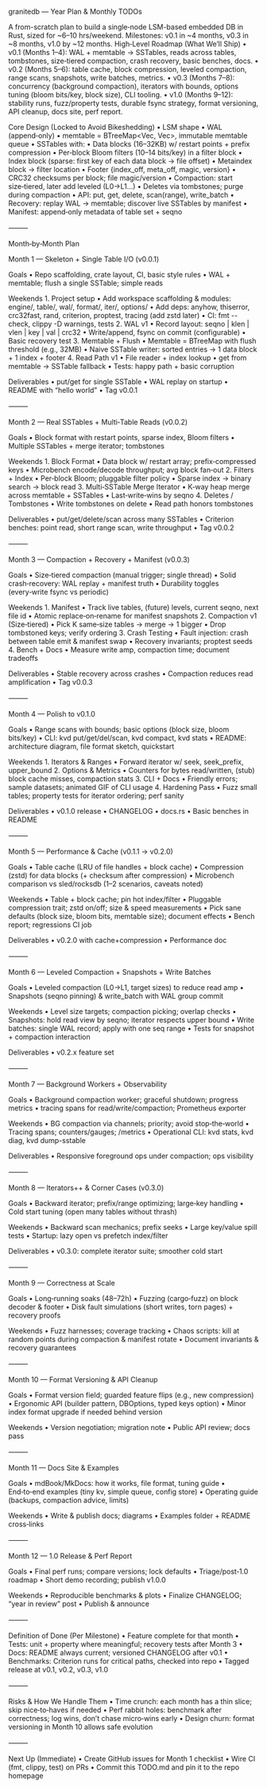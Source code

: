 granitedb — Year Plan & Monthly TODOs

A from-scratch plan to build a single‑node LSM-based embedded DB in Rust, sized for ~6–10 hrs/weekend. Milestones: v0.1 in ~4 months, v0.3 in ~8 months, v1.0 by ~12 months.
High‑Level Roadmap (What We’ll Ship)
	•	v0.1 (Months 1–4): WAL + memtable → SSTables, reads across tables, tombstones, size‑tiered compaction, crash recovery, basic benches, docs.
	•	v0.2 (Months 5–6): table cache, block compression, leveled compaction, range scans, snapshots, write batches, metrics.
	•	v0.3 (Months 7–8): concurrency (background compaction), iterators with bounds, options tuning (bloom bits/key, block size), CLI tooling.
	•	v1.0 (Months 9–12): stability runs, fuzz/property tests, durable fsync strategy, format versioning, API cleanup, docs site, perf report.

Core Design (Locked to Avoid Bikeshedding)
	•	LSM shape
	•	WAL (append‑only)
	•	memtable = BTreeMap<Vec<u8>, Vec<u8>>, immutable memtable queue
	•	SSTables with:
	•	Data blocks (16–32KB) w/ restart points + prefix compression
	•	Per‑block Bloom filters (10–14 bits/key) in a filter block
	•	Index block (sparse: first key of each data block → file offset)
	•	Metaindex block → filter location
	•	Footer {index_off, meta_off, magic, version}
	•	CRC32 checksums per block; file magic/version
	•	Compaction: start size‑tiered, later add leveled (L0→L1…)
	•	Deletes via tombstones; purge during compaction
	•	API: put, get, delete, scan(range), write_batch
	•	Recovery: replay WAL → memtable; discover live SSTables by manifest
	•	Manifest: append‑only metadata of table set + seqno

⸻

Month‑by‑Month Plan

Month 1 — Skeleton + Single Table I/O (v0.0.1)

Goals
	•	Repo scaffolding, crate layout, CI, basic style rules
	•	WAL + memtable; flush a single SSTable; simple reads

Weekends
	1.	Project setup
	•	Add workspace scaffolding & modules: engine/, table/, wal/, format/, iter/, options/
	•	Add deps: anyhow, thiserror, crc32fast, rand, criterion, proptest, tracing (add zstd later)
	•	CI: fmt --check, clippy -D warnings, tests
	2.	WAL v1
	•	Record layout: seqno | klen | vlen | key | val | crc32
	•	Write/append, fsync on commit (configurable)
	•	Basic recovery test
	3.	Memtable + Flush
	•	Memtable = BTreeMap with flush threshold (e.g., 32MB)
	•	Naive SSTable writer: sorted entries → 1 data block + 1 index + footer
	4.	Read Path v1
	•	File reader + index lookup
	•	get from memtable → SSTable fallback
	•	Tests: happy path + basic corruption

Deliverables
	•	put/get for single SSTable
	•	WAL replay on startup
	•	README with “hello world”
	•	Tag v0.0.1

⸻

Month 2 — Real SSTables + Multi‑Table Reads (v0.0.2)

Goals
	•	Block format with restart points, sparse index, Bloom filters
	•	Multiple SSTables + merge iterator; tombstones

Weekends
	1.	Block Format
	•	Data block w/ restart array; prefix‑compressed keys
	•	Microbench encode/decode throughput; avg block fan‑out
	2.	Filters + Index
	•	Per‑block Bloom; pluggable filter policy
	•	Sparse index → binary search → block read
	3.	Multi‑SSTable Merge Iterator
	•	K‑way heap merge across memtable + SSTables
	•	Last‑write‑wins by seqno
	4.	Deletes / Tombstones
	•	Write tombstones on delete
	•	Read path honors tombstones

Deliverables
	•	put/get/delete/scan across many SSTables
	•	Criterion benches: point read, short range scan, write throughput
	•	Tag v0.0.2

⸻

Month 3 — Compaction + Recovery + Manifest (v0.0.3)

Goals
	•	Size‑tiered compaction (manual trigger; single thread)
	•	Solid crash‑recovery: WAL replay + manifest truth
	•	Durability toggles (every‑write fsync vs periodic)

Weekends
	1.	Manifest
	•	Track live tables, (future) levels, current seqno, next file id
	•	Atomic replace‑on‑rename for manifest snapshots
	2.	Compaction v1 (Size‑tiered)
	•	Pick K same‑size tables → merge → 1 bigger
	•	Drop tombstoned keys; verify ordering
	3.	Crash Testing
	•	Fault injection: crash between table emit & manifest swap
	•	Recovery invariants; proptest seeds
	4.	Bench + Docs
	•	Measure write amp, compaction time; document tradeoffs

Deliverables
	•	Stable recovery across crashes
	•	Compaction reduces read amplification
	•	Tag v0.0.3

⸻

Month 4 — Polish to v0.1.0

Goals
	•	Range scans with bounds; basic options (block size, bloom bits/key)
	•	CLI: kvd put/get/del/scan, kvd compact, kvd stats
	•	README: architecture diagram, file format sketch, quickstart

Weekends
	1.	Iterators & Ranges
	•	Forward iterator w/ seek, seek_prefix, upper_bound
	2.	Options & Metrics
	•	Counters for bytes read/written, (stub) block cache misses, compaction stats
	3.	CLI + Docs
	•	Friendly errors; sample datasets; animated GIF of CLI usage
	4.	Hardening Pass
	•	Fuzz small tables; property tests for iterator ordering; perf sanity

Deliverables
	•	v0.1.0 release
	•	CHANGELOG
	•	docs.rs
	•	Basic benches in README

⸻

Month 5 — Performance & Cache (v0.1.1 → v0.2.0)

Goals
	•	Table cache (LRU of file handles + block cache)
	•	Compression (zstd) for data blocks (+ checksum after compression)
	•	Microbench comparison vs sled/rocksdb (1–2 scenarios, caveats noted)

Weekends
	•	Table + block cache; pin hot index/filter
	•	Pluggable compression trait; zstd on/off; size & speed measurements
	•	Pick sane defaults (block size, bloom bits, memtable size); document effects
	•	Bench report; regressions CI job

Deliverables
	•	v0.2.0 with cache+compression
	•	Performance doc

⸻

Month 6 — Leveled Compaction + Snapshots + Write Batches

Goals
	•	Leveled compaction (L0→L1, target sizes) to reduce read amp
	•	Snapshots (seqno pinning) & write_batch with WAL group commit

Weekends
	•	Level size targets; compaction picking; overlap checks
	•	Snapshots: hold read view by seqno; iterator respects upper bound
	•	Write batches: single WAL record; apply with one seq range
	•	Tests for snapshot + compaction interaction

Deliverables
	•	v0.2.x feature set

⸻

Month 7 — Background Workers + Observability

Goals
	•	Background compaction worker; graceful shutdown; progress metrics
	•	tracing spans for read/write/compaction; Prometheus exporter

Weekends
	•	BG compaction via channels; priority; avoid stop‑the‑world
	•	Tracing spans; counters/gauges; /metrics
	•	Operational CLI: kvd stats, kvd diag, kvd dump-sstable

Deliverables
	•	Responsive foreground ops under compaction; ops visibility

⸻

Month 8 — Iterators++ & Corner Cases (v0.3.0)

Goals
	•	Backward iterator; prefix/range optimizing; large‑key handling
	•	Cold start tuning (open many tables without thrash)

Weekends
	•	Backward scan mechanics; prefix seeks
	•	Large key/value spill tests
	•	Startup: lazy open vs prefetch index/filter

Deliverables
	•	v0.3.0: complete iterator suite; smoother cold start

⸻

Month 9 — Correctness at Scale

Goals
	•	Long‑running soaks (48–72h)
	•	Fuzzing (cargo‑fuzz) on block decoder & footer
	•	Disk fault simulations (short writes, torn pages) + recovery proofs

Weekends
	•	Fuzz harnesses; coverage tracking
	•	Chaos scripts: kill at random points during compaction & manifest rotate
	•	Document invariants & recovery guarantees

⸻

Month 10 — Format Versioning & API Cleanup

Goals
	•	Format version field; guarded feature flips (e.g., new compression)
	•	Ergonomic API (builder pattern, DBOptions, typed keys option)
	•	Minor index format upgrade if needed behind version

Weekends
	•	Version negotiation; migration note
	•	Public API review; docs pass

⸻

Month 11 — Docs Site & Examples

Goals
	•	mdBook/MkDocs: how it works, file format, tuning guide
	•	End‑to‑end examples (tiny kv, simple queue, config store)
	•	Operating guide (backups, compaction advice, limits)

Weekends
	•	Write & publish docs; diagrams
	•	Examples folder + README cross‑links

⸻

Month 12 — 1.0 Release & Perf Report

Goals
	•	Final perf runs; compare versions; lock defaults
	•	Triage/post‑1.0 roadmap
	•	Short demo recording; publish v1.0.0

Weekends
	•	Reproducible benchmarks & plots
	•	Finalize CHANGELOG; “year in review” post
	•	Publish & announce

⸻

Definition of Done (Per Milestone)
	•	Feature complete for that month
	•	Tests: unit + property where meaningful; recovery tests after Month 3
	•	Docs: README always current; versioned CHANGELOG after v0.1
	•	Benchmarks: Criterion runs for critical paths, checked into repo
	•	Tagged release at v0.1, v0.2, v0.3, v1.0

⸻

Risks & How We Handle Them
	•	Time crunch: each month has a thin slice; skip nice‑to‑haves if needed
	•	Perf rabbit holes: benchmark after correctness; log wins, don’t chase micro‑wins early
	•	Design churn: format versioning in Month 10 allows safe evolution

⸻

Next Up (Immediate)
	•	Create GitHub issues for Month 1 checklist
	•	Wire CI (fmt, clippy, test) on PRs
	•	Commit this TODO.md and pin it to the repo homepage
